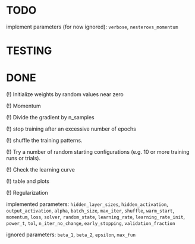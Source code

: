 
TODO
=========

implement parameters (for now ignored): `verbose`, `nesterovs_momentum`

TESTING
=========


DONE
=========

(!) Initialize weights by random values near zero

(!) Momentum

(!) Divide the gradient by n_samples

(!) stop training after an excessive number of epochs

(!) shuffle the training patterns.

(!) Try a number of random starting configurations (e.g. 10 or more training runs or trials).

(!) Check the learning curve

(!) table and plots

(!) Regularization

implemented parameters: `hidden_layer_sizes`, `hidden_activation`, `output_activation`, `alpha`, `batch_size`, `max_iter`, `shuffle`, `warm_start`, `momentum`, `loss`, `solver`, `random_state`, `learning_rate`, `learning_rate_init`, `power_t`, `tol`, `n_iter_no_change`, `early_stopping`, `validation_fraction`

ignored parameters: `beta_1`, `beta_2`, `epsilon`, `max_fun`
